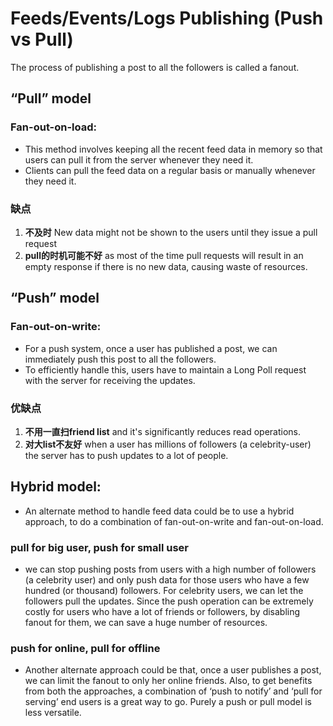 
# Feeds/Events/Logs Publishing (Push vs Pull)
The process of publishing a post to all the followers is called a fanout.

## “Pull” model
### Fan-out-on-load: 
- This method involves keeping all the recent feed data in memory so that users can pull it from the server whenever they need it.
- Clients can pull the feed data on a regular basis or manually whenever they need it.
### 缺点
1. **不及时** New data might not be shown to the users until they issue a pull request
2. **pull的时机可能不好** as most of the time pull requests will result in an empty response if there is no new data, causing waste of resources.

## “Push” model
### Fan-out-on-write: 
- For a push system, once a user has published a post, we can immediately push this post to all the followers.
- To efficiently handle this, users have to maintain a Long Poll request with the server for receiving the updates.
### 优缺点
1. **不用一直扫friend list** and it's significantly reduces read operations.
2. **对大list不友好** when a user has millions of followers (a celebrity-user) the server has to push updates to a lot of people.

## Hybrid model: 
- An alternate method to handle feed data could be to use a hybrid approach, to do a combination of fan-out-on-write and fan-out-on-load. 

### pull for big user, push for small user
- we can stop pushing posts from users with a high number of followers (a celebrity user) and only push data for those users who have a few hundred (or thousand) followers. For celebrity users, we can let the followers pull the updates. Since the push operation can be extremely costly for users who have a lot of friends or followers, by disabling fanout for them, we can save a huge number of resources.

### push for online, pull for offline
- Another alternate approach could be that, once a user publishes a post, we can limit the fanout to only her online friends. Also, to get benefits from both the approaches, a combination of ‘push to notify’ and ‘pull for serving’ end users is a great way to go. Purely a push or pull model is less versatile.
